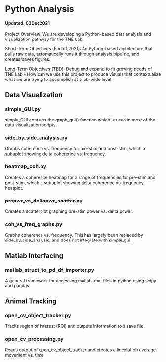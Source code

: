 # Python Analysis
#### Updated: 03Dec2021
Project Overview: We are developing a Python-based data analysis and visualization pathway for the TNE Lab.

Short-Term Objectives (End of 2021): An Python-based architecture that pulls raw data, automatically runs it through analysis pipeline, and creates/saves figures.

Long-Term Objectives (TBD): Debug and expand to fit growing needs of TNE Lab - How can we use this project to produce visuals that contextualize what we are trying to accomplish at a lab-wide level.

## Data Visualization
### simple_GUI.py
simple_GUI contains the graph_gui() function which is used in most of the data visualization scripts.

### side_by_side_analysis.py
Graphs coherence vs. frequency for pre-stim and post-stim, which a subuplot showing delta coherence vs. frequency.

### heatmap_coh.py
Creates a coherence heatmap for a range of frequencies for pre-stim and post-stim, which a subuplot showing delta coherence vs. frequency heatplot.

### prepwr_vs_deltapwr_scatter.py
Creates a scatterplot graphing pre-stim power vs. delta power.

### coh_vs_freq_graphs.py
Graphs coherence vs. frequency. This has largely been replaced by side_by_side_analysis, and does not integrate with simple_gui.

## Matlab Interfacing
### matlab_struct_to_pd_df_importer.py
A general framework for accessing matlab .mat files in python using scipy and pandas.

## Animal Tracking
### open_cv_object_tracker.py
Tracks region of interest (ROI) and outputs information to a save file.

### open_cv_processing.py
Reads output of open_cv_object_tracker and creates a lineplot oh average movement vs. time
